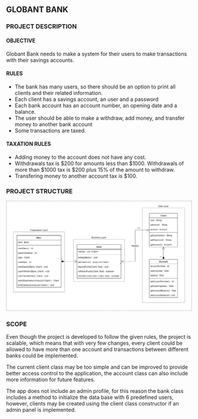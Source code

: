 ## GLOBANT BANK

### PROJECT DESCRIPTION

#### OBJECTIVE
Globant Bank needs to make a system for their users to make transactions with their savings
accounts.

#### RULES

<ul>
	<li>The bank has many users, so there should be an option to print all clients and their related
information.</li>
	<li>Each client has a savings account, an user and a password</li>
	<li>Each bank account has an account number, an opening date and a balance.</li>
	<li>The user should be able to make a withdraw, add money, and transfer money to another bank
account</li>
	<li>Some transactions are taxed.</li>
</ul>

#### TAXATION RULES

<ul>
	<li>Adding money to the account does not have any cost.</li>
	<li>Withdrawals tax is $200 for amounts less than $1000. Withdrawals of more than $1000
tax is $200 plus 15% of the amount to withdraw.</li>
	<li>Transfering money to another account tax is $100.</li>
</ul>


### PROJECT STRUCTURE

![UML diagram](img/GlobantBank.png)

### SCOPE

Even though the project is developed to follow the given rules, the project is scalable, which means that with very few changes, every client could be allowed to have more than one account and transactions between different banks could be implemented.

The current client class may be too simple and can be improved to provide better access control to the application, the account class can also include more information for future features.

The app does not include an admin profile, for this reason the bank class includes a method to initialize the data base with 6 predefined users, however, clients may be created using the client class constructor if an admin panel is implemented.